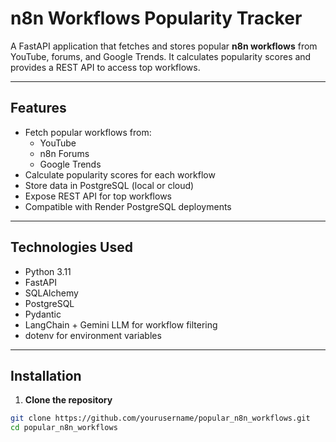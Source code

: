# n8n Workflows Popularity Tracker

A FastAPI application that fetches and stores popular **n8n workflows** from YouTube, forums, and Google Trends. It calculates popularity scores and provides a REST API to access top workflows.

---

## **Features**

- Fetch popular workflows from:
  - YouTube
  - n8n Forums
  - Google Trends
- Calculate popularity scores for each workflow
- Store data in PostgreSQL (local or cloud)
- Expose REST API for top workflows
- Compatible with Render PostgreSQL deployments

---

## **Technologies Used**

- Python 3.11
- FastAPI
- SQLAlchemy
- PostgreSQL
- Pydantic
- LangChain + Gemini LLM for workflow filtering
- dotenv for environment variables

---

## **Installation**

1. **Clone the repository**

```bash
git clone https://github.com/yourusername/popular_n8n_workflows.git
cd popular_n8n_workflows
